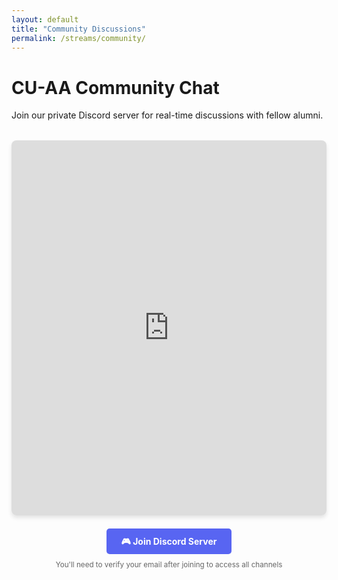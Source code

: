 ```yaml
---
layout: default
title: "Community Discussions"
permalink: /streams/community/
---
```


# CU-AA Community Chat

Join our private Discord server for real-time discussions with fellow alumni.

<div class="discord-widget">
  <iframe src="https://discord.com/widget?id=1393296489295384726&theme=dark" 
          width="100%" 
          height="600" 
          allowtransparency="true" 
          frameborder="0" 
          sandbox="allow-popups allow-popups-to-escape-sandbox allow-same-origin allow-scripts">
  </iframe>
</div>

<div style="text-align: center; margin: 2rem 0;">
  <a href="https://discord.gg/2h2HgWFJ" 
     target="_blank" 
     style="background: #5865F2; color: white; padding: 12px 24px; 
            border-radius: 5px; text-decoration: none; font-weight: bold;">
    🎮 Join Discord Server
  </a>
  <p style="margin-top: 1rem; color: #666;">
    <small>You'll need to verify your email after joining to access all channels</small>
  </p>
</div>

<style>
.discord-widget {
  margin: 2rem 0;
  border-radius: 8px;
  overflow: hidden;
  box-shadow: 0 4px 6px rgba(0, 0, 0, 0.1);
}
</style>